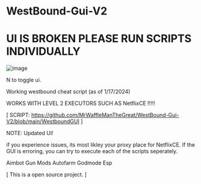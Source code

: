 # WestBound-Gui-V2
# UI IS BROKEN PLEASE RUN SCRIPTS INDIVIDUALLY
![image](https://github.com/MrWaffleManTheGreat/WestBound-Gui-V2/assets/136655545/09aa6647-8f89-41d7-95fe-1fc1eb201730)

N to toggle ui.

Working westbound cheat script (as of 1/17/2024)

WORKS WITH LEVEL 2 EXECUTORS SUCH AS NetflixCE !!!!!

[ SCRIPT: https://github.com/MrWaffleManTheGreat/WestBound-Gui-V2/blob/main/WestboundGUI ]

NOTE:
Updated UI!

if you experience issues, its most likley your proxy place for NetflixCE.
If the GUI is erroring, you can try to execute each of the scripts seperately.


Aimbot
Gun Mods
Autofarm
Godmode
Esp


[ This is a open source project. ]
